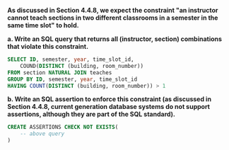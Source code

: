 <b>As discussed in Section 4.4.8, we expect the constraint "an instructor cannot teach sections in two different classrooms in a semester in the same time slot" to hold.</b>

<b>
a. Write an SQL query that returns all (instructor, section) combinations that violate this constraint.
</b>

```SQL
SELECT ID, semester, year, time_slot_id, 
    COUND(DISTINCT (building, room_number))
FROM section NATURAL JOIN teaches
GROUP BY ID, semester, year, time_slot_id
HAVING COUNT(DISTINCT (building, room_number)) > 1
```

<b>
b. Write an SQL assertion to enforce this constraint (as discussed in Section 4.4.8, current generation database systems do not support assertions, although they are part of the SQL standard).
</b>

```SQL
CREATE ASSERTIONS CHECK NOT EXISTS(
    -- above query
)
```


